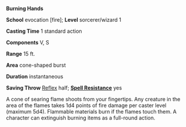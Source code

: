  **Burning Hands**

**School** evocation [fire]; **Level** sorcerer/wizard 1

**Casting Time** 1 standard action

**Components** V, S

**Range** 15 ft.

**Area** cone-shaped burst

**Duration** instantaneous

**Saving Throw** [Reflex](../combat#_reflex) half; **[Spell Resistance](../glossary#_spell-resistance)** yes

A cone of searing flame shoots from your fingertips. Any creature in the area of the flames takes 1d4 points of fire damage per caster level (maximum 5d4). Flammable materials burn if the flames touch them. A character can extinguish burning items as a full-round action.

